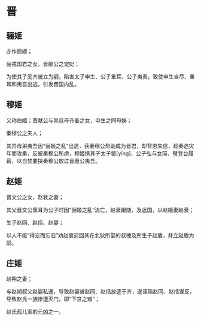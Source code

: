 # 晋

## 骊姬

亦作丽姬；

骊戎国君之女，晋献公之宠妃；

为使其子奚齐被立为嗣，陷害太子申生、公子重耳、公子夷吾，致使申生自尽、重耳和夷吾出逃，引发晋国内乱。

## 穆姬

又称伯姬；晋献公与其庶母齐姜之女，申生之同母姊；

秦穆公之夫人；

其异母弟夷吾因“骊姬之乱”出逃，获秦穆公帮助成为晋君，却背恩失信，趁秦遇灾年而攻秦，反被秦穆公所虏，穆姬携其子太子罃\[yīng]、公子弘与女简、璧登台履薪，以自焚要挟秦穆公放过晋惠公夷吾。

## 赵姬

晋文公之女，赵衰之妻；

其父晋文公重耳为公子时因“骊姬之乱”流亡，赵衰跟随，及返国，以赵姬妻赵衰；

生子赵同、赵括、赵婴；

以人不能“得宠而忘旧”劝赵衰迎回其在北狄所娶的叔槐及所生子赵盾，并立赵盾为嗣。

## 庄姬

赵朔之妻；

与赵朔叔父赵婴私通，导致赵婴被赵同、赵括放逐于齐，遂诬陷赵同、赵括谋反，导致赵氏一族惨遭灭门，即“下宫之难”；

赵氏孤儿案的元凶之一。
